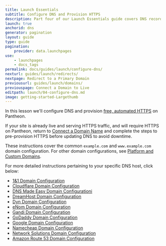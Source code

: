 ```yaml
---
title: Launch Essentials
subtitle: Configure DNS and Provision HTTPS
description: Part four of our Launch Essentials guide covers DNS records and HTTPS provisioning.
launch: true
anchorid: dns
generator: pagination
layout: guide
type: guide
pagination:
    provider: data.launchpages
use:
    - launchpages
    - docs_tags
permalink: docs/guides/launch/configure-dns/
nexturl: guides/launch/redirects/
nextpage: Redirect to a Primary Domain
previousurl: guides/launch/domains/
previouspage: Connect a Domain to Live
editpath: launch/04-configure-dns.md
image: getting-started-Largethumb
---
```


In this lesson we'll configure DNS and provision [free, automated HTTPS](/docs/https/) on Pantheon.

<Alert title="Note" type="info">

If your site is already live and serving HTTPS traffic, and will require HTTPS on Pantheon, return to [Connect a Domain Name](/docs/guides/launch/domains/) and complete the steps to pre-provision HTTPS before updating DNS to avoid downtime.

</Alert>

These instructions cover the common `example.com` and `www.example.com` domain configuration. For other domain configurations, see [Platform and Custom Domains](/docs/domains/#custom-domains).

<Partial file="configure-dns.md" />

For more detailed instructions pertaining to your specific DNS host, click below:

<Accordion title=" DNS Host-Specific Instructions" id="host-specific2" icon="info-sign">

 - [1&1 Domain Configuration](/docs/1-and-1/)
 - [Cloudflare Domain Configuration](/docs/cloudflare/)
 - [DNS Made Easy Domain Configurationi](/docs/dns-made-easy/)
 - [DreamHost Domain Configuration](/docs/dreamhost/)
 - [Dyn Domain Configuration](/docs/dyn/)
 - [eNom Domain Configuration](/docs/enom/)
 - [Gandi Domain Configuration](/docs/gandi/)
 - [GoDaddy Domain Configuration](/docs/godaddy/)
 - [Google Domain Configuration](/docs/google/)
 - [Namecheap Domain Configuration](/docs/namecheap/)
 - [Network Solutions Domain Configuration](/docs/network-solutions/)
 - [Amazon Route 53 Domain Configuration](/docs/route53/)

</Accordion>

<Partial file="enable-https.md" />


<Partial file="https-requirements.md" />
